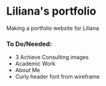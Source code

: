 # Liliana's portfolio
Making a portfolio website for Liliana

### To Do/Needed:
- 3 Achieve Consulting images
- Academic Work 
- About Me
- Curly header font from wireframe